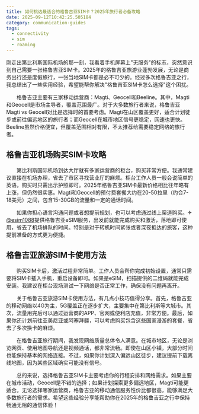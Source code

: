 ```yaml
---
title: 如何挑选最适合的格鲁吉亚SIM卡？2025年旅行者必备攻略
date: 2025-09-12T10:42:25.505184
category: communication-guides
tags:
  - connectivity
  - sim
  - roaming
---
```


刚走出第比利斯国际机场的那一刻，我看着手机屏幕上"无服务"的标志，突然意识到自己需要一张格鲁吉亚SIM卡。2025年的格鲁吉亚旅游业蓬勃发展，无论是商务出行还是度假旅行，一张当地SIM卡都是必不可少的。经过多次格鲁吉亚之行，我总结出了一些实用经验，希望能帮你解决"格鲁吉亚SIM卡怎么选择"这个困扰。

　　格鲁吉亚主要有三家移动运营商：Magti、Geocell和Beeline。其中，Magti和Geocell是市场主导者，覆盖范围最广。对于大多数旅行者来说，格鲁吉亚Magti vs Geocell对比是选择时的首要考虑。Magti在山区覆盖更好，适合计划徒步或前往偏远地区的旅行者；而Geocell在城市地区信号更稳定，网速也更快。Beeline虽然价格便宜，但覆盖范围相对有限，不太推荐给需要稳定网络的旅行者。

## 格鲁吉亚机场购买SIM卡攻略

　　第比利斯国际机场到达大厅就有多家运营商的柜台，购买非常方便。我通常建议直接在机场办理，省去了市区寻找营业厅的麻烦。柜台工作人员一般会说简单的英语，购买时只需出示护照即可。2025年格鲁吉亚SIM卡最新价格相比往年略有上涨，但仍然很实惠。Magti和Geocell的预付费套餐大约在20-50拉里（约合7-18美元）之间，包含15-30GB的流量和一定的通话时间。

　　如果你担心语言沟通问题或者想提前规划，也可以考虑通过线上渠道购买。✈[@esim1088](https://t.me/s/esim1088)提供格鲁吉亚eSIM服务，出发前就能完成购买和激活，落地即可使用，省去了机场排队的时间。特别是对于转机时间紧张或者深夜抵达的旅客，这种提前准备的方式更为便捷。

## 格鲁吉亚旅游SIM卡使用方法

　　购买SIM卡后，激活过程非常简单。工作人员会帮你完成初始设置，通常只需要将SIM卡插入手机，重启设备即可。如果是eSIM，扫描提供的二维码就能完成安装。我建议在柜台现场测试一下网络是否正常工作，确保没有问题再离开。

　　关于格鲁吉亚旅游SIM卡使用方法，有几点小技巧值得分享。首先，格鲁吉亚的移动网络以4G为主，5G覆盖正在逐步扩大，主要集中在第比利斯等大城市。其次，流量用完后可以通过运营商的APP、官网或便利店充值，非常方便。最后，如果你还计划前往亚美尼亚或阿塞拜疆，可以考虑购买包含这些国家漫游的套餐，省去了多次换卡的麻烦。

　　在格鲁吉亚旅行期间，我发现网络质量总体令人满意。在城市地区，无论是浏览网页、使用地图导航还是视频通话，都非常流畅。即使在山区小镇，大部分时间也能保持基本的网络连接。不过，如果你计划深入偏远山区徒步，建议提前下载离线地图，因为某些区域确实可能没有信号。

　　总的来说，选择格鲁吉亚SIM卡主要考虑你的行程安排和网络需求。如果主要在城市活动，Geocell是不错的选择；如果计划探索更多偏远地区，Magti可能更适合。无论选择哪家运营商，格鲁吉亚的移动通信服务性价比都很高，能够满足大多数旅行者的需求。希望这些经验分享能帮助你在2025年的格鲁吉亚之行中保持畅通无阻的通信体验！